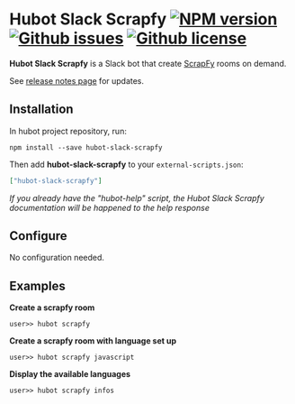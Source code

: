 Hubot Slack Scrapfy [![NPM version][npm-image]][npm-url] [![Github issues][github-issues-image]][github-issues-url] [![Github license][github-license-image]][github-license-url]
============================

**Hubot Slack Scrapfy** is a Slack bot that create [ScrapFy](http://scrapfy.io/) rooms on demand.

See [release notes page](https://github.com/tilap/hubot-slack-scrapfy/blob/master/CHANGELOG.md) for updates.

## Installation

In hubot project repository, run:

`npm install --save hubot-slack-scrapfy`

Then add **hubot-slack-scrapfy** to your `external-scripts.json`:

```json
["hubot-slack-scrapfy"]
```

_If you already have the "hubot-help" script, the Hubot Slack Scrapfy documentation will be happened to the help response_

## Configure

No configuration needed.

## Examples

**Create a scrapfy room**
```
user>> hubot scrapfy
```

**Create a scrapfy room with language set up**
```
user>> hubot scrapfy javascript
```

**Display the available languages**
```
user>> hubot scrapfy infos
```

[npm-image]: https://img.shields.io/npm/v/hubot-slack-scrapfy.svg?style=flat
[npm-url]: https://npmjs.org/package/hubot-slack-scrapfy
[github-issues-image]: https://img.shields.io/github/issues/tilap/hubot-slack-scrapfy.svg
[github-issues-url]: https://github.com/tilap/hubot-slack-scrapfy/issues
[github-license-image]: https://img.shields.io/badge/license-MIT-blue.svg
[github-license-url]: https://github.com/tilap/hubot-slack-scrapfy/blob/master/LICENSE
